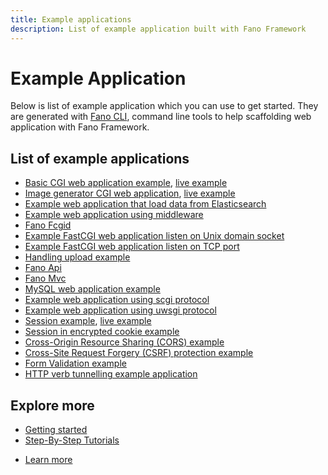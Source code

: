 ```yaml
---
title: Example applications
description: List of example application built with Fano Framework
---
```


<h1 class="major">Example Application</h1>

Below is list of example application which you can use to get started. They are
generated with [Fano CLI](https://github.com/fanoframework/fano-cli), command line tools to help scaffolding web application with Fano Framework.

## List of example applications

- [Basic CGI web application example](https://github.com/fanoframework/fano-app), [live example](https://fano.juhara.id/)
- [Image generator CGI web application](https://github.com/fanoframework/fano-app-img), [live example](https://fano-img.juhara.id/)
- [Example web application that load data from Elasticsearch](https://github.com/fanoframework/fano-elasticsearch)
- [Example web application using middleware](https://github.com/fanoframework/fano-app-middleware)
- [Fano Fcgid](https://github.com/fanoframework/fano-fcgid)
- [Example FastCGI web application listen on Unix domain socket](https://github.com/fanoframework/fano-fcgi-unix)
- [Example FastCGI web application listen on TCP port](https://github.com/fanoframework/fano-fastcgi)
- [Handling upload example](https://github.com/fanoframework/fano-upload)
- [Fano Api](https://github.com/fanoframework/fano-api)
- [Fano Mvc](https://github.com/fanoframework/fano-mvc)
- [MySQL web application example](https://github.com/fanoframework/fano-app-db)
- [Example web application using scgi protocol](https://github.com/fanoframework/fano-scgi)
- [Example web application using uwsgi protocol](https://github.com/fanoframework/fano-uwsgi)
- [Session example](https://github.com/fanoframework/fano-session), [live example](https://fano.web.id/)
- [Session in encrypted cookie example](https://github.com/fanoframework/fano-session-cookie)
- [Cross-Origin Resource Sharing (CORS) example](https://github.com/fanoframework/fano-cors)
- [Cross-Site Request Forgery (CSRF) protection example](https://github.com/fanoframework/fano-csrf)
- [Form Validation example](https://github.com/fanoframework/fano-validation)
- [HTTP verb tunnelling example application](https://github.com/fanoframework/fano-verb-tunneling)

## Explore more

- [Getting started](/getting-started)
- [Step-By-Step Tutorials](/tutorials)

<ul class="actions">
    <li><a href="/documentation" class="button">Learn more</a></li>
</ul>
